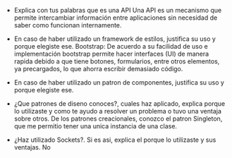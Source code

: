- Explica con tus palabras que es una API
Una API es un mecanismo que permite intercambiar información entre aplicaciones sin necesidad de saber como funcionan internamente.
- En caso de haber utilizado un framework de estilos, justifica su uso y porque elegiste ese. 
 Bootstrap: De acuerdo a su facilidad de uso e implementación bootstrap permite hacer interfaces (UI) de manera rapida debido a que tiene botones, formularios, entre otros elementos, ya precargados, lo que ahorra escribir demasiado código.
- En caso de haber utilizado un patron de componentes, justifica su uso y porque elegiste ese.

- ¿Que patrones de diseno conoces?, cuales haz aplicado, explica porque lo utilizaste y como te ayudo a resolver un problema o tuvo una ventaja sobre otros.
De los patrones creacionales, conozco el patron Singleton, que me permitio tener una unica instancia de una clase.
- ¿Haz utilizado Sockets?. Si es asi, explica el porque lo utilizaste y sus ventajas.
No